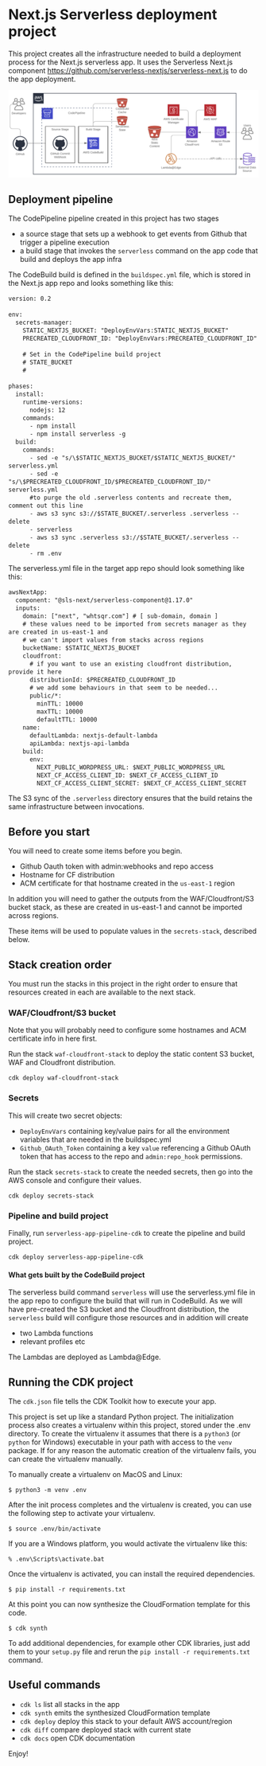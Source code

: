 # Next.js Serverless deployment project

This project creates all the infrastructure needed to build a deployment process for the Next.js serverless app. It uses the Serverless Next.js component https://github.com/serverless-nextjs/serverless-next.js to do the app deployment.

![What this builds](diagram.png)

## Deployment pipeline

The CodePipeline pipeline created in this project has two stages

- a source stage that sets up a webhook to get events from Github that trigger a pipeline execution
- a build stage that invokes the `serverless` command on the app code that build and deploys the app infra

The CodeBuild build is defined in the `buildspec.yml` file, which is stored in the Next.js app repo and looks something like this:

```
version: 0.2

env:
  secrets-manager:
    STATIC_NEXTJS_BUCKET: "DeployEnvVars:STATIC_NEXTJS_BUCKET"
    PRECREATED_CLOUDFRONT_ID: "DeployEnvVars:PRECREATED_CLOUDFRONT_ID"

    # Set in the CodePipeline build project
    # STATE_BUCKET
    #

phases:
  install:
    runtime-versions:
      nodejs: 12
    commands:
      - npm install
      - npm install serverless -g
  build:
    commands:
      - sed -e "s/\$STATIC_NEXTJS_BUCKET/$STATIC_NEXTJS_BUCKET/" serverless.yml
      - sed -e "s/\$PRECREATED_CLOUDFRONT_ID/$PRECREATED_CLOUDFRONT_ID/" serverless.yml
      #to purge the old .serverless contents and recreate them, comment out this line
      - aws s3 sync s3://$STATE_BUCKET/.serverless .serverless --delete
      - serverless
      - aws s3 sync .serverless s3://$STATE_BUCKET/.serverless --delete
      - rm .env

```

The serverless.yml file in the target app repo should look something like this:

```
awsNextApp:
  component: "@sls-next/serverless-component@1.17.0"
  inputs:
    domain: ["next", "whtsqr.com"] # [ sub-domain, domain ]
    # these values need to be imported from secrets manager as they are created in us-east-1 and
    # we can't import values from stacks across regions
    bucketName: $STATIC_NEXTJS_BUCKET
    cloudfront:
      # if you want to use an existing cloudfront distribution, provide it here
      distributionId: $PRECREATED_CLOUDFRONT_ID
      # we add some behaviours in that seem to be needed...
      public/*:
        minTTL: 10000
        maxTTL: 10000
        defaultTTL: 10000
    name:
      defaultLambda: nextjs-default-lambda
      apiLambda: nextjs-api-lambda
    build:
      env:
        NEXT_PUBLIC_WORDPRESS_URL: $NEXT_PUBLIC_WORDPRESS_URL
        NEXT_CF_ACCESS_CLIENT_ID: $NEXT_CF_ACCESS_CLIENT_ID
        NEXT_CF_ACCESS_CLIENT_SECRET: $NEXT_CF_ACCESS_CLIENT_SECRET
```

The S3 sync of the `.serverless` directory ensures that the build retains the same infrastructure between invocations.

## Before you start

You will need to create some items before you begin.

- Github Oauth token with admin:webhooks and repo access
- Hostname for CF distribution
- ACM certificate for that hostname created in the `us-east-1` region

In addition you will need to gather the outputs from the WAF/Cloudfront/S3 bucket stack, as these are created in us-east-1 and cannot be imported across regions.

These items will be used to populate values in the `secrets-stack`, described below.

## Stack creation order

You must run the stacks in this project in the right order to ensure that resources created in each are available to the next stack.

### WAF/Cloudfront/S3 bucket

Note that you will probably need to configure some hostnames and ACM certificate info in here first.

Run the stack `waf-cloudfront-stack` to deploy the static content S3 bucket, WAF and Cloudfront distribution.

```
cdk deploy waf-cloudfront-stack
```

### Secrets

This will create two secret objects:

- `DeployEnvVars` containing key/value pairs for all the environment variables that are needed in the buildspec.yml
- `Github_OAuth_Token` containing a key `value` referencing a Github OAuth token that has access to the repo and `admin:repo_hook` permissions.

Run the stack `secrets-stack` to create the needed secrets, then go into the AWS console and configure their values.

```
cdk deploy secrets-stack
```

### Pipeline and build project

Finally, run `serverless-app-pipeline-cdk` to create the pipeline and build project.

```
cdk deploy serverless-app-pipeline-cdk
```

#### What gets built by the CodeBuild project

The serverless build command `serverless` will use the serverless.yml file in the app repo to configure the build that will run in CodeBuild. As we will have pre-created the S3 bucket and the Cloudfront distribution, the `serverless` build will configure those resources and in addition will create

- two Lambda functions
- relevant profiles etc

The Lambdas are deployed as Lambda@Edge.

## Running the CDK project

The `cdk.json` file tells the CDK Toolkit how to execute your app.

This project is set up like a standard Python project. The initialization
process also creates a virtualenv within this project, stored under the .env
directory. To create the virtualenv it assumes that there is a `python3`
(or `python` for Windows) executable in your path with access to the `venv`
package. If for any reason the automatic creation of the virtualenv fails,
you can create the virtualenv manually.

To manually create a virtualenv on MacOS and Linux:

```
$ python3 -m venv .env
```

After the init process completes and the virtualenv is created, you can use the following
step to activate your virtualenv.

```
$ source .env/bin/activate
```

If you are a Windows platform, you would activate the virtualenv like this:

```
% .env\Scripts\activate.bat
```

Once the virtualenv is activated, you can install the required dependencies.

```
$ pip install -r requirements.txt
```

At this point you can now synthesize the CloudFormation template for this code.

```
$ cdk synth
```

To add additional dependencies, for example other CDK libraries, just add
them to your `setup.py` file and rerun the `pip install -r requirements.txt`
command.

## Useful commands

- `cdk ls` list all stacks in the app
- `cdk synth` emits the synthesized CloudFormation template
- `cdk deploy` deploy this stack to your default AWS account/region
- `cdk diff` compare deployed stack with current state
- `cdk docs` open CDK documentation

Enjoy!
